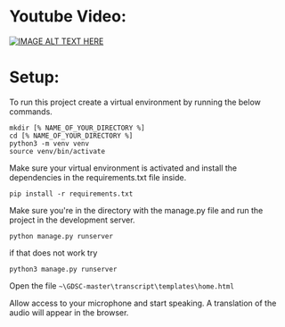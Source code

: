# Youtube Video:
[![IMAGE ALT TEXT HERE](https://i3.ytimg.com/vi/38Ol_aTdsw0/maxresdefault.jpg)](https://youtu.be/38Ol_aTdsw0)

# Setup:
To run this project create a virtual environment by running the below commands.

```
mkdir [% NAME_OF_YOUR_DIRECTORY %]
cd [% NAME_OF_YOUR_DIRECTORY %]
python3 -m venv venv
source venv/bin/activate
```

Make sure your virtual environment is activated and install the dependencies in the requirements.txt file inside.

`pip install -r requirements.txt`

Make sure you're in the directory with the manage.py file and run the project in the development server.

`python manage.py runserver`

if that does not work try

`python3 manage.py runserver`


Open the file `~\GDSC-master\transcript\templates\home.html`

Allow access to your microphone and start speaking. A translation of the audio will appear in the browser.
